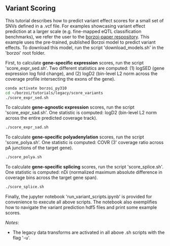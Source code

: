 ## Variant Scoring

This tutorial describes how to predict variant effect scores for a small set of SNVs defined in a .vcf file. For examples showcasing variant effect prediction at a larger scale (e.g. fine-mapped eQTL classification benchmarks), we refer the user to the [borzoi-paper respository](https://github.com/calico/borzoi-paper/tree/main). This example uses the pre-trained, published Borzoi model to predict variant effects. To download this model, run the script 'download_models.sh' in the 'borzoi' root folder.

First, to calculate **gene-specific expression** scores, run the script 'score_expr_sed.sh'. Two different statistics are computed: (1) logSED (gene expression log fold change), and (2) logD2 (bin-level L2 norm across the coverage profile intersecting the exons of the gene).
```sh
conda activate borzoi_py310
cd ~/borzoi/tutorials/legacy/score_variants
./score_expr_sed.sh
```

To calculate **gene-agnostic expression** scores, run the script 'score_expr_sad.sh'. One statistic is computed: logD2 (bin-level L2 norm across the entire predicted coverage track).
```sh
./score_expr_sad.sh
```

To calculate **gene-specific polyadenylation** scores, run the script 'score_polya.sh'. One statistic is computed: COVR (3' coverage ratio across pA junctions of the target gene).
```sh
./score_polya.sh
```

To calculate **gene-specific splicing** scores, run the script 'score_splice.sh'. One statistic is computed: nDi (normalized maximum absolute difference in coverage bins across the target gene span).
```sh
./score_splice.sh
```

Finally, the jupyter notebook 'run_variant_scripts.ipynb' is provided for convenience to execute all above scripts. The notebook also exemplifies how to navigate the variant prediction hdf5 files and print some example scores.

*Notes*:
- The legacy data transforms are activated in all above .sh scripts with the flag '-u'.

